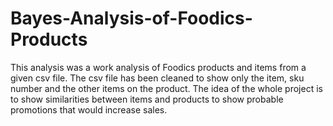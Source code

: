 # Bayes-Analysis-of-Foodics-Products

This analysis was a work analysis of Foodics products and items from a given csv file. The csv file has been cleaned to show only the item, sku number
and the other items on the product. The idea of the whole project is to show similarities between items and products to show probable promotions that would increase sales.
